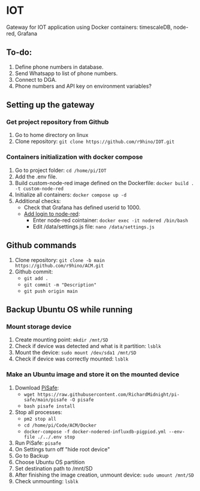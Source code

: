 # IOT
Gateway for IOT application using Docker containers: timescaleDB, node-red, Grafana

## To-do:
1. Define phone numbers in database.
2. Send Whatsapp to list of phone numbers.
3. Connect to DGA.
4. Phone numbers and API key on environment variables?

## Setting up the gateway
### Get project repository from Github
1. Go to home directory on linux
2. Clone repository: ```git clone https://github.com/r9hino/IOT.git```

### Containers initialization with docker compose
1. Go to project folder: ```cd /home/pi/IOT```
2. Add the .env file.
3. Build custom-node-red image defined on the Dockerfile: ```docker build . -t custom-node-red```
4. Initialize all containers: ```docker compose up -d```
5. Additional checks:
    - Check that Grafana has defined userid to 1000.
    - [Add login to node-red](https://nodered.org/docs/user-guide/runtime/securing-node-red):
        * Enter node-red cointainer: ```docker exec -it nodered /bin/bash```
        * Edit /data/settings.js file: ```nano /data/settings.js```

## Github commands
1. Clone repository: ```git clone -b main https://github.com/r9hino/ACM.git```
2. Github commit:
    * ```git add .```
    * ```git commit -m "Description"```
    * ```git push origin main```

## Backup Ubuntu OS while running
### Mount storage device
1. Create mounting point: ```mkdir /mnt/SD```
2. Check if device was detected and what is it partition: ```lsblk```
3. Mount the device: ```sudo mount /dev/sda1 /mnt/SD```
4. Check if device was correctly mounted: ```lsblk```
### Make an Ubuntu image and store it on the mounted device
1. Download [PiSafe](https://github.com/RichardMidnight/pi-safe):
    * ```wget https://raw.githubusercontent.com/RichardMidnight/pi-safe/main/pisafe -O pisafe```
    * ```bash pisafe install```
2. Stop all processes:
    * ```pm2 stop all```
    * ```cd /home/pi/Code/ACM/Docker```
    * ```docker-compose -f docker-nodered-influxdb-pigpiod.yml --env-file ./../.env stop```
3. Run PiSafe: ```pisafe```
4. On Settings turn off "hide root device"
5. Go to Backup
6. Choose Ubuntu OS partition
7. Set destination path to /mnt/SD
8. After finishing the image creation, unmount device: ```sudo umount /mnt/SD```
9. Check unmounting: ```lsblk```

